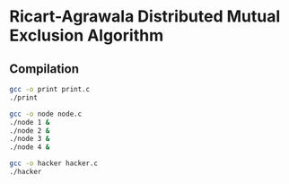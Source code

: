 # Ricart-Agrawala Distributed Mutual Exclusion Algorithm

## Compilation
```sh
gcc -o print print.c
./print

gcc -o node node.c
./node 1 &
./node 2 &
./node 3 &
./node 4 &

gcc -o hacker hacker.c
./hacker
